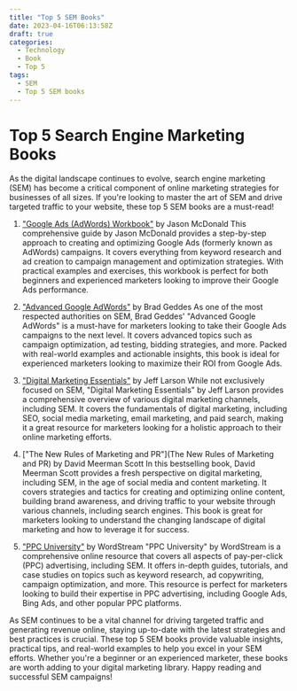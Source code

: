```yaml
---
title: "Top 5 SEM Books"
date: 2023-04-16T06:13:58Z
draft: true
categories:
  - Technology
  - Book
  - Top 5
tags:
  - SEM
  - Top 5 SEM books
---
```


# Top 5 Search Engine Marketing Books
As the digital landscape continues to evolve, search engine marketing (SEM) has become a critical component of online marketing strategies for businesses of all sizes. If you're looking to master the art of SEM and drive targeted traffic to your website, these top 5 SEM books are a must-read!

1. ["Google Ads (AdWords) Workbook"](https://a.co/d/fqzcya3) by Jason McDonald
This comprehensive guide by Jason McDonald provides a step-by-step approach to creating and optimizing Google Ads (formerly known as AdWords) campaigns. It covers everything from keyword research and ad creation to campaign management and optimization strategies. With practical examples and exercises, this workbook is perfect for both beginners and experienced marketers looking to improve their Google Ads performance.

2. ["Advanced Google AdWords"](https://a.co/d/aMD0rqZ) by Brad Geddes
As one of the most respected authorities on SEM, Brad Geddes' "Advanced Google AdWords" is a must-have for marketers looking to take their Google Ads campaigns to the next level. It covers advanced topics such as campaign optimization, ad testing, bidding strategies, and more. Packed with real-world examples and actionable insights, this book is ideal for experienced marketers looking to maximize their ROI from Google Ads.

3. ["Digital Marketing Essentials"](https://a.co/d/8Cj2iJa) by Jeff Larson
While not exclusively focused on SEM, "Digital Marketing Essentials" by Jeff Larson provides a comprehensive overview of various digital marketing channels, including SEM. It covers the fundamentals of digital marketing, including SEO, social media marketing, email marketing, and paid search, making it a great resource for marketers looking for a holistic approach to their online marketing efforts.

4. ["The New Rules of Marketing and PR"](The New Rules of Marketing and PR) by David Meerman Scott
In this bestselling book, David Meerman Scott provides a fresh perspective on digital marketing, including SEM, in the age of social media and content marketing. It covers strategies and tactics for creating and optimizing online content, building brand awareness, and driving traffic to your website through various channels, including search engines. This book is great for marketers looking to understand the changing landscape of digital marketing and how to leverage it for success.

5. ["PPC University"](https://www.wordstream.com/learn) by WordStream
"PPC University" by WordStream is a comprehensive online resource that covers all aspects of pay-per-click (PPC) advertising, including SEM. It offers in-depth guides, tutorials, and case studies on topics such as keyword research, ad copywriting, campaign optimization, and more. This resource is perfect for marketers looking to build their expertise in PPC advertising, including Google Ads, Bing Ads, and other popular PPC platforms.

As SEM continues to be a vital channel for driving targeted traffic and generating revenue online, staying up-to-date with the latest strategies and best practices is crucial. These top 5 SEM books provide valuable insights, practical tips, and real-world examples to help you excel in your SEM efforts. Whether you're a beginner or an experienced marketer, these books are worth adding to your digital marketing library. Happy reading and successful SEM campaigns!
